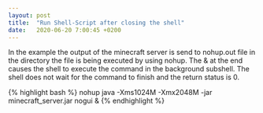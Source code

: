 ```yaml
---
layout: post
title:  "Run Shell-Script after closing the shell"
date:   2020-06-20 7:00:45 +0200
---
```

In the example the output of the minecraft server is send to nohup.out file in the directory the file is being executed by using nohup. The & at the end causes the shell to execute the command in the background subshell. The shell does not wait for the command to finish and the return status is 0.

{% highlight bash %}
nohup java -Xms1024M -Xmx2048M -jar minecraft_server.jar nogui &
{% endhighlight %}